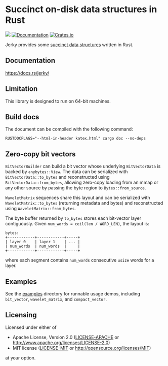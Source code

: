 # Succinct on-disk data structures in Rust

![](https://github.com/triblespace/jerky/actions/workflows/preflight.yml/badge.svg)
[![Documentation](https://docs.rs/jerky/badge.svg)](https://docs.rs/jerky)
[![Crates.io](https://img.shields.io/crates/v/jerky.svg)](https://crates.io/crates/jerky)

Jerky provides some [succinct data structures](https://en.wikipedia.org/wiki/Succinct_data_structure) written in Rust.

## Documentation

https://docs.rs/jerky/

## Limitation

This library is designed to run on 64-bit machines.

## Build docs

The document can be compiled with the following command:

```console
RUSTDOCFLAGS="--html-in-header katex.html" cargo doc --no-deps
```

## Zero-copy bit vectors

`BitVectorBuilder` can build a bit vector whose underlying `BitVectorData`
is backed by `anybytes::View`. The data can be serialized with
`BitVectorData::to_bytes` and reconstructed using `BitVectorData::from_bytes`,
allowing zero-copy loading from an mmap or any other source by passing the
byte region to `Bytes::from_source`.

`WaveletMatrix` sequences share this layout and can be serialized with
`WaveletMatrix::to_bytes` (returning metadata and bytes) and reconstructed
using `WaveletMatrix::from_bytes`.

The byte buffer returned by `to_bytes` stores each bit-vector layer
contiguously. Given `num_words = ceil(len / WORD_LEN)`, the layout is:

```
bytes:
+------------+------------+-----+
| layer 0    | layer 1    | ... |
| num_words  | num_words  |     |
+------------+------------+-----+
```
where each segment contains `num_words` consecutive `usize` words for a layer.

## Examples

See the [examples](examples/) directory for runnable usage demos, including
`bit_vector`, `wavelet_matrix`, and `compact_vector`.

## Licensing

Licensed under either of

 * Apache License, Version 2.0
   ([LICENSE-APACHE](LICENSE-APACHE) or http://www.apache.org/licenses/LICENSE-2.0)
 * MIT license
   ([LICENSE-MIT](LICENSE-MIT) or http://opensource.org/licenses/MIT)

at your option.
